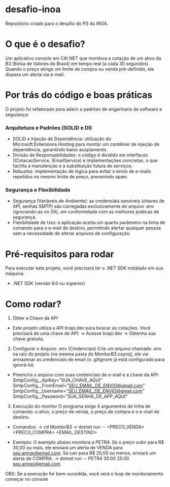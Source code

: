 # desafio-inoa
Repositório criado para o desafio do PS da INOA.

# O que é o desafio?
Um aplicativo console em C#/.NET que monitora a cotação de um ativo da B3 (Bolsa de Valores do Brasil) em tempo real (a cada 30 segundos). Quando o preço atinge um limite de compra ou venda pré-definido, ele dispara um alerta via e-mail.

# Por trás do código e boas práticas
O projeto foi refatorado para aderir a padrões de engenharia de software e segurança:
### Arquitetura e Padrões (SOLID e DI)
- SOLID e Injeção de Dependência: utilização do Microsoft.Extensions.Hosting para montar um contêiner de injeção de dependência, garantindo baixo acoplamento.
- Divisão de Responsabilidades: o código é dividido em interfaces (ICotacaoService, IEmailService) e implementações concretas, o que facilita a manutenção e a substituição futura de serviços.
- Robustez: implementação de lógica para evitar o envio de e-mails repetidos no mesmo limite de preço, prevenindo spam.

### Segurança e Flexibilidade
- Segurança (Variáveis de Ambiente): as credenciais sensíveis (chaves de API, senhas SMTP) são carregadas exclusivamente do arquivo .env (ignorando-as no Git), em conformidade com as melhores práticas de segurança.
- Flexibilidade de Uso: a aplicação aceita um quarto parâmetro na linha de comando para o e-mail de destino, permitindo alertar qualquer pessoa sem a necessidade de alterar arquivos de configuração.

# Pré-requisitos para rodar
Para executar este projeto, você precisará ter o .NET SDK instalado em sua máquina.
- .NET SDK (versão 6.0 ou superior)

# Como rodar?
1. Obter a Chave da API
- Este projeto utiliza a API brapi.dev para buscar as cotações. Você precisará de uma chave de API: 
-> Acesse brapi.dev
-> Obtenha sua chave gratuita.

2. Configurar o Arquivo .env (Credenciais)
Crie um arquivo chamado .env na raiz do projeto (na mesma pasta do MonitorB3.csproj), ele vai armazenar as credenciais de email (o .gitignore já está configurado para ignorá-lo).
- Preencha o arquivo com suas credenciais de e-mail e a chave da API:
SmtpConfig__ApiKey="SUA_CHAVE_AQUI"
SmtpConfig__FromEmail="SEU_EMAIL_DE_ENVIO@gmail.com"
SmtpConfig__Username="SEU_EMAIL_DE_ENVIO@gmail.com"
SmtpConfig__Password="SUA_SENHA_DE_APP_AQUI"

3. Execução do monitor
O programa exige 4 argumentos de linha de comando: o ativo, o preço de venda, o preço de compra e o e-mail de destino.
- Comandos:
-> cd MonitorB3
-> dotnet run -- <ATIVO> <PRECO_VENDA> <PRECO_COMPRA> <EMAIL_DESTINO>

- Exemplo:
O exemplo abaixo monitora a PETR4. Se o preço subir para R$ 30,00 ou mais, ele enviará um alerta de VENDA para seu.amigo@email.com. Se cair para R$ 25,00 ou menos, enviará um alerta de COMPRA.
-> dotnet run -- PETR4 30.00 25.00 seu.amigo@email.com

OBS: Se a execução for bem-sucedida, você verá o loop de monitoramento começar no console